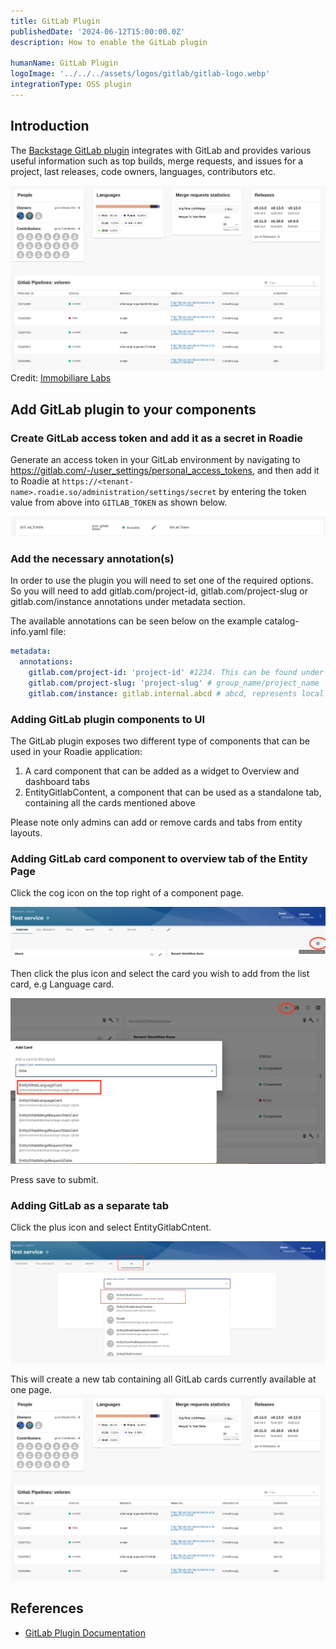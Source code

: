 ```yaml
---
title: GitLab Plugin
publishedDate: '2024-06-12T15:00:00.0Z'
description: How to enable the GitLab plugin

humanName: GitLab Plugin
logoImage: '../../../assets/logos/gitlab/gitlab-logo.webp'
integrationType: OSS plugin
---
```


## Introduction

The [Backstage GitLab plugin](https://github.com/immobiliare/backstage-plugin-gitlab) integrates with GitLab and provides various useful information such as top builds, merge requests, and issues for a project, last releases, code owners, languages, contributors etc. 

![gitlab-overview.webp](./gitlab-overview.webp)
Credit: [Immobiliare Labs](https://github.com/immobiliare)

## Add GitLab plugin to your components

### Create GitLab access token and add it as a secret in Roadie

Generate an access token in your GitLab environment by navigating to https://gitlab.com/-/user_settings/personal_access_tokens, and then add it to Roadie at `https://<tenant-name>.roadie.so/administration/settings/secret` by entering the token value from above into `GITLAB_TOKEN` as shown below.

![gitlab-secret.webp](./gitlab-secret.webp)


### Add the necessary annotation(s)

In order to use the plugin you will need to set one of the required options. So you will need to add gitlab.com/project-id, gitlab.com/project-slug or gitlab.com/instance annotations under metadata section. 

The available annotations can be seen below on the example catalog-info.yaml file:

```yaml
metadata:
  annotations:
    gitlab.com/project-id: 'project-id' #1234. This can be found under Settings --> General in GitLab 
    gitlab.com/project-slug: 'project-slug' # group_name/project_name
    gitlab.com/instance: gitlab.internal.abcd # abcd, represents local instance used
```

### Adding GitLab plugin components to UI

The GitLab plugin exposes two different type of components that can be used in your Roadie application:

1. A card component that can be added as a widget to Overview and dashboard tabs
2. EntityGitlabContent, a component that can be used as a standalone tab, containing all the cards mentioned above

Please note only admins can add or remove cards and tabs from entity layouts.

### Adding GitLab card component to overview tab of the Entity Page

Click the cog icon on the top right of a component page. 

![add-gitlab-card-cog.webp](./add-gitlab-card-cog.webp)

Then click the plus icon and select the card you wish to add from the list card, e.g Language card.

![add-gitlab-card-list.webp](./add-gitlab-card-list.webp)

Press save to submit.

### Adding GitLab as a separate tab

Click the plus icon and select EntityGitlabCntent.

![add-gitlab-content.webp](./add-gitlab-content.webp)

This will create a new tab containing all GitLab cards currently available at one page. 
![gitlab-overview.webp](./gitlab-overview.webp)

## References

- [GitLab Plugin Documentation](https://github.com/immobiliare/backstage-plugin-gitlab)

